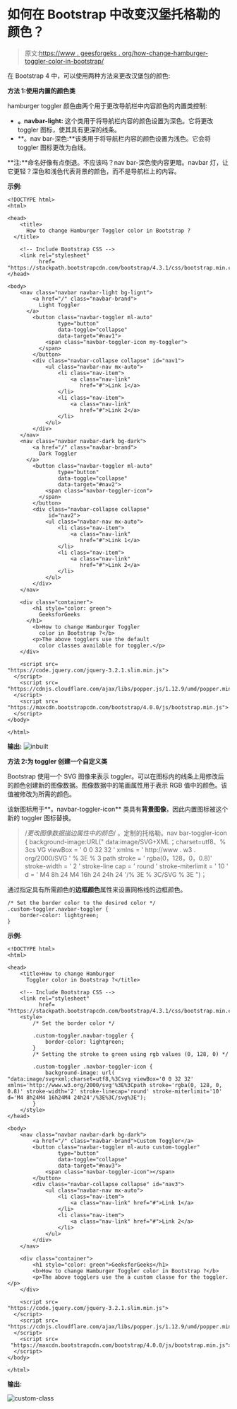 # 如何在 Bootstrap 中改变汉堡托格勒的颜色？

> 原文:[https://www . geesforgeks . org/how-change-hamburger-toggler-color-in-bootstrap/](https://www.geeksforgeeks.org/how-to-change-hamburger-toggler-color-in-bootstrap/)

在 Bootstrap 4 中，可以使用两种方法来更改汉堡包的颜色:

**方法 1:使用内置的颜色类**

hamburger toggler 颜色由两个用于更改导航栏中内容颜色的内置类控制:

*   **。navbar-light:** 这个类用于将导航栏内容的颜色设置为深色。它将更改 toggler 图标，使其具有更深的线条。
*   **。nav bar-深色:**该类用于将导航栏内容的颜色设置为浅色。它会将 toggler 图标更改为白线。

**注:**命名好像有点倒退。不应该吗？nav bar-深色使内容更暗。navbar 灯，让它更轻？深色和浅色代表背景的颜色，而不是导航栏上的内容。

**示例:**

```
<!DOCTYPE html>
<html>

<head>
    <title>
      How to change Hamburger Toggler color in Bootstrap ?
  </title>

    <!-- Include Bootstrap CSS -->
    <link rel="stylesheet"
          href=
"https://stackpath.bootstrapcdn.com/bootstrap/4.3.1/css/bootstrap.min.css">
</head>

<body>
    <nav class="navbar navbar-light bg-lignt">
        <a href="/" class="navbar-brand">
          Light Toggler
      </a>
        <button class="navbar-toggler ml-auto" 
                type="button" 
                data-toggle="collapse"
                data-target="#nav1">
            <span class="navbar-toggler-icon my-toggler">
          </span>
        </button>
        <div class="navbar-collapse collapse" id="nav1">
            <ul class="navbar-nav mx-auto">
                <li class="nav-item">
                    <a class="nav-link"
                       href="#">Link 1</a>
                </li>
                <li class="nav-item">
                    <a class="nav-link"
                       href="#">Link 2</a>
                </li>
            </ul>
        </div>
    </nav>
    <nav class="navbar navbar-dark bg-dark">
        <a href="/" class="navbar-brand">
          Dark Toggler
      </a>
        <button class="navbar-toggler ml-auto" 
                type="button"
                data-toggle="collapse" 
                data-target="#nav2">
            <span class="navbar-toggler-icon">
          </span>
        </button>
        <div class="navbar-collapse collapse" 
             id="nav2">
            <ul class="navbar-nav mx-auto">
                <li class="nav-item">
                    <a class="nav-link"
                       href="#">Link 1</a>
                </li>
                <li class="nav-item">
                    <a class="nav-link" 
                       href="#">Link 2</a>
                </li>
            </ul>
        </div>
    </nav>

    <div class="container">
        <h1 style="color: green">
          GeeksforGeeks
      </h1>
        <b>How to change Hamburger Toggler
          color in Bootstrap ?</b>
        <p>The above togglers use the default 
          color classes available for toggler.</p>
    </div>

    <script src=
"https://code.jquery.com/jquery-3.2.1.slim.min.js">
  </script>
    <script src=
"https://cdnjs.cloudflare.com/ajax/libs/popper.js/1.12.9/umd/popper.min.js">
  </script>
    <script src=
"https://maxcdn.bootstrapcdn.com/bootstrap/4.0.0/js/bootstrap.min.js">
  </script>
</body>

</html>
```

**输出:**
![inbuilt](img/c8107e191825db6c069b9262147bb6aa.png)

**方法 2:为 toggler 创建一个自定义类**

Bootstrap 使用一个 SVG 图像来表示 toggler。可以在图标内的线条上用修改后的颜色创建新的图像数据。图像数据中的笔画属性用于表示 RGB 值中的颜色。该值被修改为所需的颜色。

该新图标用于**。navbar-toggler-icon** 类具有**背景图像**，因此内置图标被这个新的 toggler 图标替换。

> /*更改图像数据描边属性中的颜色*/
> 。定制的托格勒。nav bar-toggler-icon {
> background-image:URL(" data:image/SVG+XML；charset=utf8、% 3cs VG viewBox = ' 0 0 32 32 ' xmlns = ' http://www . w3 . org/2000/SVG ' % 3E % 3 path stroke = ' rgba(0，128，0，0.8)' stroke-width = ' 2 ' stroke-line cap = ' round ' stroke-miterlimit = ' 10 ' d = ' M4 8h 24 M4 16h 24 24h 24 '/% 3E % 3C/SVG % 3E ")；

通过指定具有所需颜色的**边框颜色**属性来设置网格线的边框颜色。

```
/* Set the border color to the desired color */
.custom-toggler.navbar-toggler {
    border-color: lightgreen;
}
```

**示例:**

```
<!DOCTYPE html>
<html>

<head>
    <title>How to change Hamburger
      Toggler color in Bootstrap ?</title>

    <!-- Include Bootstrap CSS -->
    <link rel="stylesheet"
          href=
"https://stackpath.bootstrapcdn.com/bootstrap/4.3.1/css/bootstrap.min.css">
    <style>
        /* Set the border color */

        .custom-toggler.navbar-toggler {
            border-color: lightgreen;
        }
        /* Setting the stroke to green using rgb values (0, 128, 0) */

        .custom-toggler .navbar-toggler-icon {
            background-image: url(
"data:image/svg+xml;charset=utf8,%3Csvg viewBox='0 0 32 32' xmlns='http://www.w3.org/2000/svg'%3E%3Cpath stroke='rgba(0, 128, 0, 0.8)' stroke-width='2' stroke-linecap='round' stroke-miterlimit='10' d='M4 8h24M4 16h24M4 24h24'/%3E%3C/svg%3E");
        }
    </style>
</head>

<body>
    <nav class="navbar navbar-dark bg-dark">
        <a href="/" class="navbar-brand">Custom Toggler</a>
        <button class="navbar-toggler ml-auto custom-toggler" 
                type="button" 
                data-toggle="collapse" 
                data-target="#nav3">
            <span class="navbar-toggler-icon"></span>
        </button>
        <div class="navbar-collapse collapse" id="nav3">
            <ul class="navbar-nav mx-auto">
                <li class="nav-item">
                    <a class="nav-link" href="#">Link 1</a>
                </li>
                <li class="nav-item">
                    <a class="nav-link" href="#">Link 2</a>
                </li>
            </ul>
        </div>
    </nav>

    <div class="container">
        <h1 style="color: green">GeeksforGeeks</h1>
        <b>How to change Hamburger Toggler color in Bootstrap ?</b>
        <p>The above togglers use the a custom classe for the toggler.</p>
    </div>

    <script src=
"https://code.jquery.com/jquery-3.2.1.slim.min.js">
  </script>
    <script src=
"https://cdnjs.cloudflare.com/ajax/libs/popper.js/1.12.9/umd/popper.min.js">
  </script>
    <script src=
 "https://maxcdn.bootstrapcdn.com/bootstrap/4.0.0/js/bootstrap.min.js">
  </script>
</body>

</html>
```

**输出:**

![custom-class](img/06e373922701a748d9135a83ff7ebbe6.png)